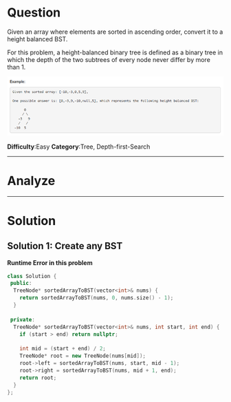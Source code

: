 
# Question

Given an array where elements are sorted in ascending order, convert it to a height balanced BST.

For this problem, a height-balanced binary tree is defined as a binary tree in which the depth of the two subtrees of every node never differ by more than 1.

![](/images/in-post/2018-11-27-Leetcode-108-Convert-Sorted-Array-To-Binary-Search-Tree/2018-11-27-16-06-04.png)

**Difficulty**:Easy
**Category**:Tree, Depth-first-Search


------------

# Analyze

------------

# Solution

## Solution 1: Create any BST

**Runtime Error in this problem**

```cpp
class Solution {
 public:
  TreeNode* sortedArrayToBST(vector<int>& nums) { 
    return sortedArrayToBST(nums, 0, nums.size() - 1); 
  }

 private:
  TreeNode* sortedArrayToBST(vector<int>& nums, int start, int end) {
    if (start > end) return nullptr;

    int mid = (start + end) / 2;
    TreeNode* root = new TreeNode(nums[mid]);
    root->left = sortedArrayToBST(nums, start, mid - 1);
    root->right = sortedArrayToBST(nums, mid + 1, end);
    return root;
  }
};
```